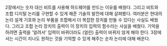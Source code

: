 2장에서는 숫자 대신 비트를 사용해 하드웨어를 만드는 이유를 배웠다. 그리고 비트와 조합 디지털 논리를 구현할 수 있게 해준 기술의 발전에 대해 살펴봤다. 여러분은 현대의 논리 설계 기호와 논리 부품을 조합해서 더 복잡한 장치를 만들 수 있다는 사실도 배웠다. 그리고 조합 논리 장치의 출력이 이 장치의 입력의 함수라는 사실을 배웠다. 기억을 하려면 출력을 '얼려서' 입력이 바뀌더라도 (얼린) 출력이 바뀌지 않게 해야 한다. 3장에서는 시간이 지나도 원하는 것을 기억할 수 있게 해주는 순차 논리에 대해 배운다.
